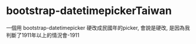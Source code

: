 # bootstrap-datetimepickerTaiwan
一個用 bootstrap-datetimepicker 硬改成民國年的picker, 會說是硬改, 是因為我判斷了1911年以上的情況會-1911
